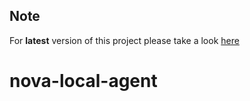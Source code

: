 ## Note
For **latest** version of this project please take a look [here](https://github.com/GoogleCloudPlatform/ai-platform-samples/tree/master/notebooks/nova-agents)

# nova-local-agent
